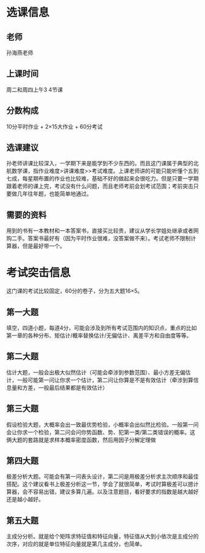 # 选课信息

## 老师
孙海燕老师

## 上课时间
周二和周四上午3 4节课

## 分数构成
10分平时作业 + 2×15大作业 + 60分考试

## 选课建议
孙老师讲课比较深入，一学期下来是能学到不少东西的。而且这门课属于典型的北航数学课，指作业难度>讲课难度>>考试难度。上课老师讲的可能只能听懂个五到七成，每星期布置的作业也比较难，基础不好的做起来会很吃力。但是只要一学期跟着老师的课上完，考试没有什么问题，而且老师考前会划考试范围；考前突击只要做几年往年题，也能简单地通过。

## 需要的资料
用到的书有一本教材和一本答案书，直接买比较贵，建议从学长学姐处继承或者网购二手。答案书最好有（因为平时作业很难，没答案做不来）。考试老师不限制计算器，但是最好带一个。

# 考试突击信息
这门课的考试比较固定，60分的卷子，分为五大题16×5。
## 第一大题
填空，四道小题，每道4分，可能会涉及到所有考试范围内的知识点，重点的比如第一章的各种分布、矩估计/概率替换估计/无偏估计、离差平方和自由度等等。

## 第二大题
估计大题，一般会出极大似然估计（可能会牵涉到参数范围）、最小方差无偏估计，一般可能第一问让你求一个估计，第二问让你算是不是有效估计（牵涉到算信息量和方差，一般最后结果都是有效估计）

## 第三大题
假设检验大题，大概率会出一致最优势检验，小概率会出似然比检验。一般第一问会让你求一个检验，第二问会问你势函数、势、犯第一类/第二类错误的概率。这俩大题的套路就是求样本概率密度函数，然后用因子分解定理做

## 第四大题
极差分析大题。可能会有第一问表头设计，第二问是用极差分析求主次顺序和最佳搭配。这个建议看书上极差分析这一节，学会了就很简单，考试时算极差可以摁计算器，会不容易出错，建议多算几遍。以及注意题目，看好要求的指数是越大越好还是越小越好。

## 第五大题
主成分分析。就是给个矩阵求特征值和特征向量，特征值从大到小依次是主成分的次序，对应的就是单位特征向量就是第几主成分，也简单。

